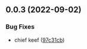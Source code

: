 ## 0.0.3 (2022-09-02)


### Bug Fixes

* chief keef ([97c31cb](https://github.com/andreilg/crispy-bassoon/commit/97c31cb18cbc2beb02f783367adaedfd87e729ed))



